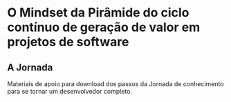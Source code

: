 # O Mindset da Pirâmide do ciclo contínuo de geração de valor em projetos de software

## A Jornada

Materiais de apoio para download dos passos da Jornada de conhecimento para se tornar um desenvolvedor completo.
